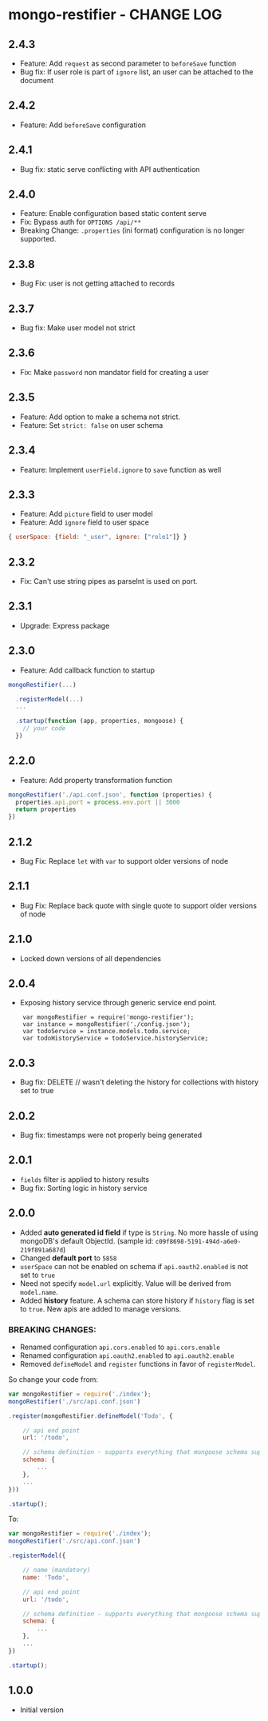 # mongo-restifier - CHANGE LOG

## 2.4.3

* Feature: Add `request` as second parameter to `beforeSave` function
* Bug fix: If user role is part of `ignore` list, an user can be attached to the document

## 2.4.2

* Feature: Add `beforeSave` configuration

## 2.4.1

* Bug fix: static serve conflicting with API authentication

## 2.4.0

* Feature: Enable configuration based static content serve
* Fix: Bypass auth for `OPTIONS /api/**`
* Breaking Change: `.properties` (ini format) configuration is no longer supported.

## 2.3.8
* Bug Fix: user is not getting attached to records

## 2.3.7

* Bug fix: Make user model not strict

## 2.3.6

* Fix: Make `password` non mandator field for creating a user

## 2.3.5

* Feature: Add option to make a schema not strict.
* Feature: Set `strict: false` on user schema

## 2.3.4

* Feature: Implement `userField.ignore` to `save` function as well

## 2.3.3

* Feature: Add `picture` field to user model
* Feature: Add `ignore` field to user space

```js
{ userSpace: {field: "_user", ignore: ["role1"]} }
```

## 2.3.2

* Fix: Can't use string pipes as parseInt is used on port.

## 2.3.1

* Upgrade: Express package

## 2.3.0
* Feature: Add callback function to startup

```js
mongoRestifier(...)

  .registerModel(...)
  ...

  .startup(function (app, properties, mongoose) {
    // your code
  })
```

## 2.2.0
* Feature: Add property transformation function

```js
mongoRestifier('./api.conf.json', function (properties) {
  properties.api.port = process.env.port || 3000
  return properties
})
```

## 2.1.2

* Bug Fix: Replace `let` with `var` to support older versions of node

## 2.1.1

* Bug Fix: Replace back quote with single quote to support older versions of node

## 2.1.0

* Locked down versions of all dependencies

## 2.0.4

* Exposing history service through generic service end point.

```
    var mongoRestifier = require('mongo-restifier');
    var instance = mongoRestifier('./config.json');
    var todoService = instance.models.todo.service;
    var todoHistoryService = todoService.historyService;
```

## 2.0.3

* Bug fix: DELETE /<name>/<id> wasn't deleting the history for collections with history set to true

## 2.0.2

* Bug fix: timestamps were not properly being generated

## 2.0.1

* `fields` filter is applied to history results
* Bug fix: Sorting logic in history service

## 2.0.0

* Added **auto generated id field** if type is `String`. No more hassle of using mongoDB's default ObjectId. (sample id: `c09f8698-5191-494d-a6e0-219f891a687d`)
* Changed **default port** to `5858`
* `userSpace` can not be enabled on schema if `api.oauth2.enabled` is not set to `true`
* Need not specify `model.url` explicitly. Value will be derived from `model.name`.
* Added **history** feature. A schema can store history if `history` flag is set to `true`. New apis are added to manage versions.

### BREAKING CHANGES:
* Renamed configuration `api.cors.enabled` to `api.cors.enable`
* Renamed configuration `api.oauth2.enabled` to `api.oauth2.enable`
* Removed `defineModel` and `register` functions in favor of `registerModel`.

So change your code from:
```js
var mongoRestifier = require('./index');
mongoRestifier('./src/api.conf.json')

.register(mongoRestifier.defineModel('Todo', {

    // api end point
    url: '/todo',

    // schema definition - supports everything that mongoose schema supports
    schema: {
        ...
    },
    ...
}))

.startup();
```

To:
```js
var mongoRestifier = require('./index');
mongoRestifier('./src/api.conf.json')

.registerModel({

    // name (mandatory)
    name: 'Todo',

    // api end point
    url: '/todo',

    // schema definition - supports everything that mongoose schema supports
    schema: {
        ...
    },
    ...
})

.startup();
```

## 1.0.0

* Initial version